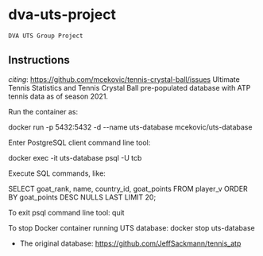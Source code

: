 # dva-uts-project
    DVA UTS Group Project

## Instructions

_citing_: https://github.com/mcekovic/tennis-crystal-ball/issues
Ultimate Tennis Statistics and Tennis Crystal Ball pre-populated database with ATP tennis data as of season 2021.

Run the container as:

docker run -p 5432:5432 -d --name uts-database mcekovic/uts-database

Enter PostgreSQL client command line tool:

docker exec -it uts-database psql -U tcb

Execute SQL commands, like:

SELECT goat_rank, name, country_id, goat_points FROM player_v ORDER BY goat_points DESC NULLS LAST LIMIT 20;

To exit psql command line tool: quit

To stop Docker container running UTS database: docker stop uts-database

- The original database: https://github.com/JeffSackmann/tennis_atp